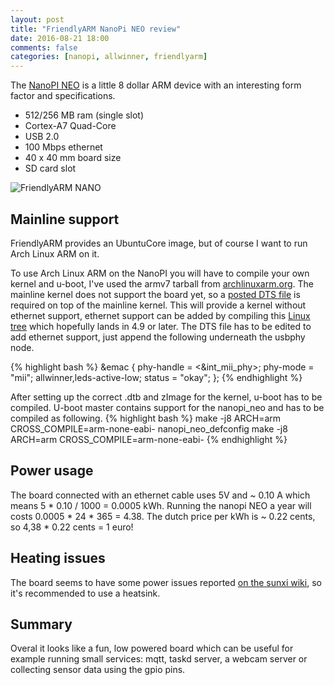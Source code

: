 ```yaml
---
layout: post
title: "FriendlyARM NanoPi NEO review"
date: 2016-08-21 18:00
comments: false
categories: [nanopi, allwinner, friendlyarm]
---
```


The [NanoPI NEO](http://www.friendlyarm.com/index.php?route=product/product&product_id=132) is a little 8 dollar ARM device with an interesting form factor and specifications.

* 512/256 MB ram (single slot)
* Cortex-A7 Quad-Core
* USB 2.0
* 100 Mbps ethernet
* 40 x 40 mm board size
* SD card slot

![FriendlyARM NANO](http://www.cnx-software.com/wp-content/uploads/2016/07/Smallest_Allwinner_H3_Board.jpg)

Mainline support
----------------

FriendlyARM provides an UbuntuCore image, but of course I want to run Arch Linux ARM on it.

To use Arch Linux ARM on the NanoPI you will have to compile your own kernel and u-boot, I've used the armv7 tarball from [archlinuxarm.org](https://archlinuxarm.org/platforms/armv7/allwinner/cubieboard-2). The mainline kernel does not support the board yet, so a [posted DTS file](https://groups.google.com/forum/#!topic/linux-sunxi/6TIuUps0xpk) is required on top of the mainline kernel. This will provide a kernel without ethernet support, ethernet support can be added by compiling this [Linux tree](https://github.com/montjoie/linux/commits/sun8i-emac-wip-v4) which hopefully lands in 4.9 or later. The DTS file has to be edited to add ethernet support, just append the following underneath the usbphy node.

{% highlight bash %}
&emac {
       phy-handle = <&int_mii_phy>;
       phy-mode = "mii";
       allwinner,leds-active-low;
       status = "okay";
};
{% endhighlight %}

After setting up the correct .dtb and zImage for the kernel, u-boot has to be compiled. U-boot master contains support for the nanopi_neo and has to be compiled as following.
{% highlight bash %}
make -j8 ARCH=arm CROSS_COMPILE=arm-none-eabi-  nanopi_neo_defconfig
make -j8 ARCH=arm CROSS_COMPILE=arm-none-eabi- 
{% endhighlight %}

Power usage
-----------

The board connected with an ethernet cable uses 5V and ~ 0.10 A which means 5 * 0.10 / 1000 = 0.0005 kWh. Running the nanopi NEO a year will costs 0.0005 * 24 * 365 = 4.38. The dutch price per kWh is ~ 0.22 cents, so 4,38 * 0.22 cents = 1 euro!

Heating issues
--------------

The board seems to have some power issues reported [on the sunxi wiki](http://linux-sunxi.org/FriendlyARM_NanoPi_NEO#Voltage_regulators_.2F_heat), so it's recommended to use a heatsink.

Summary
-------

Overal it looks like a fun, low powered board which can be useful for example running small services: mqtt, taskd server, a webcam server or collecting sensor data using the gpio pins.
